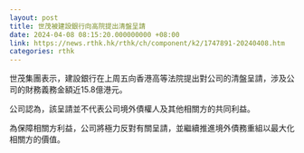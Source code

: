 ```yaml
---
layout: post
title: 世茂被建設銀行向高院提出清盤呈請
date: 2024-04-08 08:15:20.000000000 +08:00
link: https://news.rthk.hk/rthk/ch/component/k2/1747891-20240408.htm
categories: rthk
---
```


世茂集團表示，建設銀行在上周五向香港高等法院提出對公司的清盤呈請，涉及公司的財務義務金額近15.8億港元。

公司認為，該呈請並不代表公司境外債權人及其他相關方的共同利益。

為保障相關方利益，公司將極力反對有關呈請，並繼續推進境外債務重組以最大化相關方的價值。
